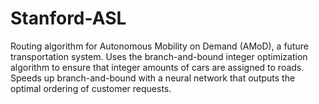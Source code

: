 # Stanford-ASL
Routing algorithm for Autonomous Mobility on Demand (AMoD), a future transportation system.
Uses the branch-and-bound integer optimization algorithm to ensure that integer amounts of cars are assigned to roads.
Speeds up branch-and-bound with a neural network that outputs the optimal ordering of customer requests.
